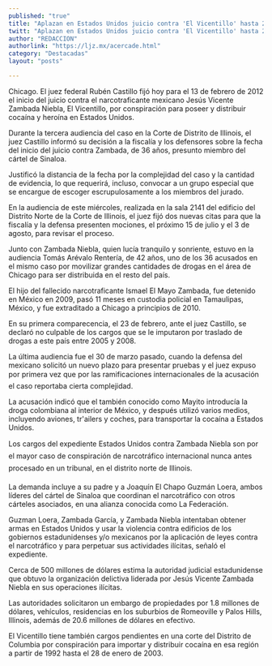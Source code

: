 ```yaml
---
published: "true"
title: "Aplazan en Estados Unidos juicio contra 'El Vicentillo' hasta 2012"
twitt: "Aplazan en Estados Unidos juicio contra 'El Vicentillo' hasta 2012"
author: "REDACCION"
authorlink: "https://ljz.mx/acercade.html"
category: "Destacadas"
layout: "posts"

---
```



  Chicago. El juez federal Rubén Castillo fijó hoy para el 13 de febrero de 2012 el inicio del juicio contra el narcotraficante mexicano Jesús Vicente Zambada Niebla, El Vicentillo, por conspiración para poseer y distribuir cocaína y heroína en Estados Unidos.



  Durante la tercera audiencia del caso en la Corte de Distrito de Illinois, el juez Castillo informó su decisión a la fiscalía y los defensores sobre la fecha del inicio del juicio contra Zambada, de 36 años, presunto miembro del cártel de Sinaloa.



  Justificó la distancia de la fecha por la complejidad del caso y la cantidad de evidencia, lo que requerirá, incluso, convocar a un grupo especial que se encargue de escoger escrupulosamente a los miembros del jurado.



  En la audiencia de este miércoles, realizada en la sala 2141 del edificio del Distrito Norte de la Corte de Illinois, el juez fijó dos nuevas citas para que la fiscalía y la defensa presenten mociones, el próximo 15 de julio y el 3 de agosto, para revisar el proceso.



  Junto con Zambada Niebla, quien lucía tranquilo y sonriente, estuvo en la audiencia Tomás Arévalo Rentería, de 42 años, uno de los 36 acusados en el mismo caso por movilizar grandes cantidades de drogas en el área de Chicago para ser distribuida en el resto del país.



  El hijo del fallecido narcotraficante Ismael El Mayo Zambada, fue detenido en México en 2009, pasó 11 meses en custodia policial en Tamaulipas, México, y fue extraditado a Chicago a principios de 2010.



  En su primera comparecencia, el 23 de febrero, ante el juez Castillo, se declaró no culpable de los cargos que se le imputaron por traslado de drogas a este país entre 2005 y 2008.



  La última audiencia fue el 30 de marzo pasado, cuando la defensa del mexicano solicitó un nuevo plazo para presentar pruebas y el juez expuso por primera vez que por las ramificaciones internacionales de la acusación el caso reportaba cierta complejidad.



  La acusación indicó que el también conocido como Mayito introducía la droga colombiana al interior de México, y después utilizó varios medios, incluyendo aviones, tr'ailers y coches, para transportar la cocaína a Estados Unidos.



  Los cargos del expediente Estados Unidos contra Zambada Niebla son por el mayor caso de conspiración de narcotráfico internacional nunca antes procesado en un tribunal, en el distrito norte de Illinois.



  La demanda incluye a su padre y a Joaquín El Chapo Guzmán Loera, ambos líderes del cártel de Sinaloa que coordinan el narcotráfico con otros cárteles asociados, en una alianza conocida como La Federación.



  Guzman Loera, Zambada García, y Zambada Niebla intentaban obtener armas en Estados Unidos y usar la violencia contra edificios de los gobiernos estadunidenses y/o mexicanos por la aplicación de leyes contra el narcotráfico y para perpetuar sus actividades ilícitas, señaló el expediente.



  Cerca de 500 millones de dólares estima la autoridad judicial estadunidense que obtuvo la organización delictiva liderada por Jesús Vicente Zambada Niebla en sus operaciones ilícitas.



  Las autoridades solicitaron un embargo de propiedades por 1.8 millones de dólares, vehículos, residencias en los suburbios de Romeoville y Palos Hills, Illinois, además de 20.6 millones de dólares en efectivo.



  El Vicentillo tiene también cargos pendientes en una corte del Distrito de Columbia por conspiración para importar y distribuir cocaína en esa región a partir de 1992 hasta el 28 de enero de 2003.

